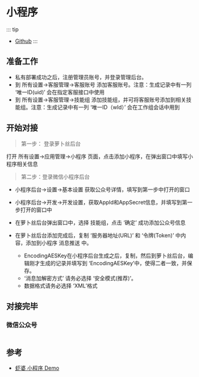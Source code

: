 # 小程序

::: tip

- [Github](https://github.com/xiaper/miniprogram)
:::

## 准备工作

- 私有部署成功之后，注册管理员账号，并登录管理后台。
- 到 所有设置->客服管理->客服账号 添加客服账号。注意：生成记录中有一列 ‘唯一ID(uid)’ 会在指定客服接口中使用
- 到 所有设置->客服管理->技能组 添加技能组，并可将客服账号添加到相关技能组。注意：生成记录中有一列 ‘唯一ID（wId）’ 会在工作组会话中用到

## 开始对接

> 第一步： 登录萝卜丝后台

打开 所有设置->应用管理->小程序 页面，点击添加小程序，在弹出窗口中填写小程序相关信息

> 第二步：登录微信小程序后台

- 小程序后台->设置->基本设置 获取公众号详情，填写到第一步中打开的窗口

- 小程序后台->开发->开发设置，获取AppId和AppSecret信息，并填写到第一步打开的窗口中

- 在萝卜丝后台弹出窗口中，选择 技能组，点击 ‘确定’ 成功添加公众号信息

- 在萝卜丝后台添加完成后，复制 ‘服务器地址(URL)’ 和 ‘令牌(Token)’ 中内容，添加到小程序 消息推送 中。
    - EncodingAESKey在小程序后台生成之后，复制，然后到萝卜丝后台，编辑刚才生成的记录并填写到 ‘EncodingAESKey’中，使得二者一致，并保存。
    - ‘消息加解密方式’ 请务必选择 ‘安全模式(推荐)’。
    - 数据格式请务必选择 ‘XML’格式

## 对接完毕

### 微信公众号

<img :src="$withBase('/image/qrcode_xiaperio_430.jpg')" style="width:250px;"/>

## 参考

- [虾婆 小程序 Demo](https://github.com/xiaper/miniprogram)
